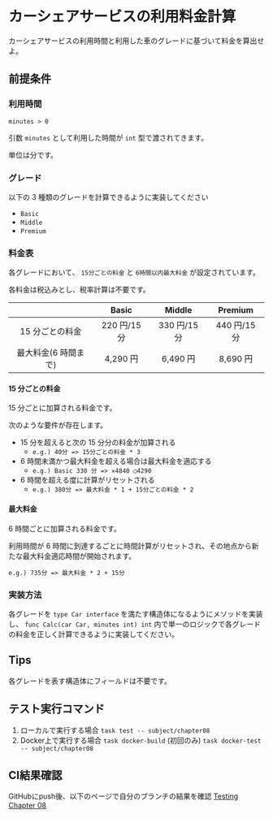 # カーシェアサービスの利用料金計算

カーシェアサービスの利用時間と利用した車のグレードに基づいて料金を算出せよ。

## 前提条件

### 利用時間

`minutes > 0`

引数 `minutes` として利用した時間が `int` 型で渡されてきます。

単位は分です。

### グレード

以下の 3 種類のグレードを計算できるように実装してください

- `Basic`
- `Middle`
- `Premium`

### 料金表

各グレードにおいて、 `15分ごとの料金` と `6時間以内最大料金` が設定されています。

各料金は税込みとし、税率計算は不要です。

|                      |    Basic     |    Middle    |   Premium    |
| :------------------: | :----------: | :----------: | :----------: |
|   15 分ごとの料金    | 220 円/15 分 | 330 円/15 分 | 440 円/15 分 |
| 最大料金(6 時間まで) |   4,290 円   |   6,490 円   |   8,690 円   |

#### 15 分ごとの料金

15 分ごとに加算される料金です。

次のような要件が存在します。

- 15 分を超えると次の 15 分分の料金が加算される
  - `e.g.) 40分 => 15分ごとの料金 * 3`
- 6 時間未満かつ最大料金を超える場合は最大料金を適応する
  - `e.g.) Basic 330 分 => ✕4840 ◯4290`
- 6 時間を超える度に計算がリセットされる
  - `e.g.) 380分 => 最大料金 * 1 + 15分ごとの料金 * 2`

#### 最大料金

6 時間ごとに加算される料金です。

利用時間が 6 時間に到達するごとに時間計算がリセットされ、その地点から新たな最大料金適応時間が開始されます。

`e.g.) 735分 => 最大料金 * 2 + 15分`

### 実装方法

各グレードを `type Car interface` を満たす構造体になるようにメソッドを実装し、 `func Calc(car Car, minutes int) int` 内で単一のロジックで各グレードの料金を正しく計算できるように実装してください。

## Tips

各グレードを表す構造体にフィールドは不要です。

## テスト実行コマンド

1. ローカルで実行する場合
`task test -- subject/chapter08`
1. Docker上で実行する場合
`task docker-build` (初回のみ)
`task docker-test -- subject/chapter08`

## CI結果確認

GitHubにpush後、以下のページで自分のブランチの結果を確認
[Testing Chapter 08](https://github.com/kurupeku/hello-golang/actions/workflows/chapter08_test.yml)
